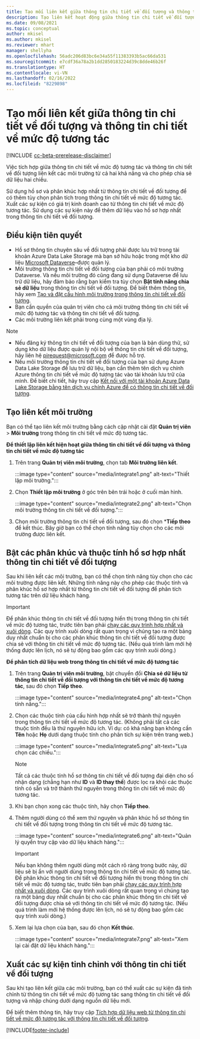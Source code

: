 ```yaml
---
title: Tạo mối liên kết giữa thông tin chi tiết về đối tượng và thông tin chi tiết về mức độ tương tác
description: Tạo liên kết hoạt động giữa thông tin chi tiết về đối tượng và thông tin chi tiết về mức độ tương tác để cho phép chia sẻ dữ liệu theo hai chiều.
ms.date: 09/08/2021
ms.topic: conceptual
author: mkisel
ms.author: mkisel
ms.reviewer: mhart
manager: shellyha
ms.openlocfilehash: 56adc206d83bc6e34a55f11383393b5ac66da531
ms.sourcegitcommit: e7cdf36a78a2b1dd2850183224d39c8dde46b26f
ms.translationtype: HT
ms.contentlocale: vi-VN
ms.lasthandoff: 02/16/2022
ms.locfileid: "8229898"
---
```

# <a name="create-a-link-between-audience-insights-and-engagement-insights"></a>Tạo mối liên kết giữa thông tin chi tiết về đối tượng và thông tin chi tiết về mức độ tương tác

[!INCLUDE [cc-beta-prerelease-disclaimer](includes/cc-beta-prerelease-disclaimer.md)]

Việc tích hợp giữa thông tin chi tiết về mức độ tương tác và thông tin chi tiết về đối tượng liên kết các môi trường từ cả hai khả năng và cho phép chia sẻ dữ liệu hai chiều.

Sử dụng hồ sơ và phân khúc hợp nhất từ thông tin chi tiết về đối tượng để có thêm tùy chọn phân tích trong thông tin chi tiết về mức độ tương tác. Xuất các sự kiện có giá trị kinh doanh cao từ thông tin chi tiết về mức độ tương tác. Sử dụng các sự kiện này để thêm dữ liệu vào hồ sơ hợp nhất trong thông tin chi tiết về đối tượng.

## <a name="prerequisites"></a>Điều kiện tiên quyết

- Hồ sơ thông tin chuyên sâu về đối tượng phải được lưu trữ trong tài khoản Azure Data Lake Storage mà bạn sở hữu hoặc trong một kho dữ liệu [Microsoft Dataverse](/powerapps/maker/data-platform/data-platform-intro)&ndash;được quản lý. 
- Môi trường thông tin chi tiết về đối tượng của bạn phải có môi trường Dataverse. Và nếu môi trường đó cũng đang sử dụng Dataverse để lưu trữ dữ liệu, hãy đảm bảo rằng bạn kiểm tra tùy chọn **Bật tính năng chia sẻ dữ liệu** trong thông tin chi tiết về đối tượng. Để biết thêm thông tin, hãy xem [Tạo và đặt cấu hình môi trường trong thông tin chi tiết về đối tượng](../audience-insights/create-environment.md).
- Bạn cần quyền của quản trị viên cho cả môi trường thông tin chi tiết về mức độ tương tác và thông tin chi tiết về đối tượng.
- Các môi trường liên kết phải trong cùng một vùng địa lý.

> [!NOTE]
> - Nếu đăng ký thông tin chi tiết về đối tượng của bạn là bản dùng thử, sử dụng kho dữ liệu được quản lý nội bộ về thông tin chi tiết về đối tượng, hãy liên hệ [pirequest@microsoft.com](mailto:pirequest@microsoft.com) để được hỗ trợ. 
> - Nếu môi trường thông tin chi tiết về đối tượng của bạn sử dụng Azure Data Lake Storage để lưu trữ dữ liệu, bạn cần thêm tên dịch vụ chính Azure thông tin chi tiết về mức độ tương tác vào tài khoản lưu trữ của mình. Để biết chi tiết, hãy truy cập [Kết nối với một tài khoản Azure Data Lake Storage bằng tên dịch vụ chính Azure để có thông tin chi tiết về đối tượng](../audience-insights/connect-service-principal.md). 


## <a name="create-an-environment-link"></a>Tạo liên kết môi trường

Bạn có thể tạo liên kết môi trường bằng cách cập nhật cài đặt **Quản trị viên** > **Môi trường** trong thông tin chi tiết về mức độ tương tác.

**Để thiết lập liên kết hiện hoạt giữa thông tin chi tiết về đối tượng và thông tin chi tiết về mức độ tương tác**

1. Trên trang **Quản trị viên môi trường**, chọn tab **Môi trường liên kết**.

    :::image type="content" source="media/integrate1.png" alt-text="Thiết lập môi trường.":::

1. Chọn **Thiết lập môi trường** ở góc trên bên trái hoặc ở cuối màn hình.

     :::image type="content" source="media/integrate2.png" alt-text="Chọn môi trường thông tin chi tiết về đối tượng.":::

1. Chọn môi trường thông tin chi tiết về đối tượng, sau đó chọn ***Tiếp theo** để kết thúc. Bây giờ bạn có thể chọn tính năng tùy chọn cho các môi trường được liên kết.
 
## <a name="enable-audience-insights-unified-profiles-attributes-and-segments"></a>Bật các phân khúc và thuộc tính hồ sơ hợp nhất thông tin chi tiết về đối tượng

Sau khi liên kết các môi trường, bạn có thể chọn tính năng tùy chọn cho các môi trường được liên kết. Những tính năng này cho phép các thuộc tính và phân khúc hồ sơ hợp nhất từ thông tin chi tiết về đối tượng để phân tích tương tác trên dữ liệu khách hàng.

> [!IMPORTANT]
> Để phân khúc thông tin chi tiết về đối tượng hiển thị trong thông tin chi tiết về mức độ tương tác, trước tiên bạn phải [chạy các quy trình hợp nhất và xuôi dòng](../audience-insights/merge-entities.md). Các quy trình xuôi dòng rất quan trọng vì chúng tạo ra một bảng duy nhất chuẩn bị cho các phân khúc thông tin chi tiết về đối tượng được chia sẻ với thông tin chi tiết về mức độ tương tác. (Nếu quá trình làm mới hệ thống được lên lịch, nó sẽ tự động bao gồm các quy trình xuôi dòng.)

**Để phân tích dữ liệu web trong thông tin chi tiết về mức độ tương tác**

1. Trên trang **Quản trị viên môi trường**, bật chuyển đổi **Chia sẻ dữ liệu từ thông tin chi tiết về đối tượng với thông tin chi tiết về mức độ tương tác**, sau đó chọn **Tiếp theo**.

    :::image type="content" source="media/integrate4.png" alt-text="Chọn tính năng.":::

1. Chọn các thuộc tính của cấu hình hợp nhất sẽ trở thành thứ nguyên trong thông tin chi tiết về mức độ tương tác. (Không phải tất cả các thuộc tính đều là thứ nguyên hữu ích. Ví dụ: có khả năng bạn không cần **Tên** hoặc **Họ** dưới dạng thuộc tính cho phân tích sự kiện trên trang web.)

    :::image type="content" source="media/integrate5.png" alt-text="Lựa chọn các chiều.":::

   >[!NOTE]
   > Tất cả các thuộc tính hồ sơ thông tin chi tiết về đối tượng đại diện cho số nhận dạng (chẳng hạn như **ID** và **ID thay thế**) được lọc ra khỏi các thuộc tính có sẵn và trở thành thứ nguyên trong thông tin chi tiết về mức độ tương tác.

1. Khi bạn chọn xong các thuộc tính, hãy chọn **Tiếp theo**.
1. Thêm người dùng có thể xem thứ nguyên và phân khúc hồ sơ thông tin chi tiết về đối tượng trong thông tin chi tiết về mức độ tương tác.

    :::image type="content" source="media/integrate6.png" alt-text="Quản lý quyền truy cập vào dữ liệu khách hàng.":::

   > [!IMPORTANT]
   > Nếu bạn không thêm người dùng một cách rõ ràng trong bước này, dữ liệu sẽ bị ẩn với người dùng trong thông tin chi tiết về mức độ tương tác.
   > Để phân khúc thông tin chi tiết về đối tượng hiển thị trong thông tin chi tiết về mức độ tương tác, trước tiên bạn phải [chạy các quy trình hợp nhất và xuôi dòng](../audience-insights/merge-entities.md). Các quy trình xuôi dòng rất quan trọng vì chúng tạo ra một bảng duy nhất chuẩn bị cho các phân khúc thông tin chi tiết về đối tượng được chia sẻ với thông tin chi tiết về mức độ tương tác. (Nếu quá trình làm mới hệ thống được lên lịch, nó sẽ tự động bao gồm các quy trình xuôi dòng.)

1. Xem lại lựa chọn của bạn, sau đó chọn **Kết thúc**.

    :::image type="content" source="media/integrate7.png" alt-text="Xem lại cài đặt dữ liệu khách hàng.":::

## <a name="export-refined-events-to-audience-insights"></a>Xuất các sự kiện tinh chỉnh với thông tin chi tiết về đối tượng

Sau khi tạo liên kết giữa các môi trường, bạn có thể xuất các sự kiện đã tinh chỉnh từ thông tin chi tiết về mức độ tương tác sang thông tin chi tiết về đối tượng và nhập chúng dưới dạng nguồn dữ liệu mới. 

Để biết thêm thông tin, hãy truy cập [Tích hợp dữ liệu web từ thông tin chi tiết về mức độ tương tác với thông tin chi tiết về đối tượng](../audience-insights/integrate-engagement-insights.md).

<!--
## Share engagement insights refined events with audience insights

After you create a link between environments, a new option becomes available for you to share [refined events](refined-events.md) with audience insights.

Consider the following when creating refined events for audience insights: 

- Provide a meaningful name for the refined event. It will be used as an activity name in audience insights.
- Select at least the following properties to create an activity in audience insights: 
    - Signal.Action.Name indicates the activity details.
    - Signal.User.Id maps with the customer ID.
    - Signal.View.Uri is a web address as a basis for segments or measures.
    - Signal.Export.Id is a primary key for events.
    - Signal.Timestamp determines the date and time for the activity.

To share refined events:

1. From the engagement insights menu, select **Data** and then select the **Events** tab.
2. On the **Action** menu, select **Share as activity**.

    :::image type="content" source="media/integrate8.png" alt-text="Data shared events settings.":::

3. You can view and stop actively shared events on the **Export and Sharing** tab.
4. -- per Michael K, we need a mock here (Mukesh needs to update to reflect what happens in AUI once a user shares a refined event (i.e. no longer AUI, data wrangler needs to go discover data in the storage, the shared event is available as a DS and entity, correct?)

### Attach refined events shared as activities to unified profiles in audience insights

You can bring customer web activity data from engagement insights into audience insights. In addition to transactional, demographic, or behavioral data, you can view activities on the web in unified customer profiles. You can then use these profiles to get insights such as segments, measures, and predictions for audience activation.

Follow the steps in [data unification](../audience-insights/data-unification.md) to map, match, and merge website authentication information to unified profiles in audience insights.

You can also share refined events that are now available in audience insights, identified as data sources and entities. 

Next, you can relate event data from engagement insights as unified activities in customer profiles.

### Relate refined event data as an activity of a customer profile

After unifying the data, you can configure the activity for the customer profile. For more information, go to [Customer activities](../audience-insights/activities.md).

:::image type="content" source="media/web-event-activity.png" alt-text="Activities page with expanded Edit activity pane.":::

Next, configure the new activity by using mapping elements: 

- **Primary Key**: Signal.Export.Id, a unique ID that is available for every event record in engagement insights. This property is automatically generated.

- **Timestamp**: Signal.Timestamp in the event property.

- **Event**: Signal.Name, the event name that you want to track.

- **Web address**: Signal.View.Uri that refers to the URI of the page that created the event.

- **Details**: Signal.Action.Name to represent the information to associate with the event. The selected property in this case indicates that the event is for email promotion.

- **Activity type**: In this example, we choose the existing activity type WebLog. This selection is a useful filter option to run prediction models or create segments based on this activity type.

- **Set up relationship**: This important setting ties the activity to existing customer profiles. **Signal.User.Id** is the identifier configured in the SDK to be collected. It relates to the user ID in other data sources that are configured in audience insights. 

This example configures the relationship between Signal.User.Id and RetailCustomers:CustomerRetailId, which is the primary key that was identified in the map step of the data unification process.

After processing the activities, you can review customer records and open a customer card to see activities from engagement insights in the timeline. 

> [!TIP]
> To find a customer ID that has an engagement insights activity, go to **Entities** and preview the data for the UnifiedActivity entity. **ActivityTypeDisplay = WebLog** contains the engagement insights activity configured in the preceding example. Copy the customer ID for one of those records and search<!--note from editor: Edit okay? I couldn't quite follow this.-- > for that ID on the **Customers** page.

--> 

[!INCLUDE[footer-include](../includes/footer-banner.md)]
